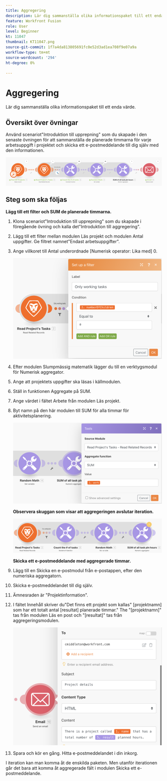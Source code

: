 ```yaml
---
title: Aggregering
description: Lär dig sammanställa olika informationspaket till ett enda värde.
feature: Workfront Fusion
role: User
level: Beginner
kt: 11047
thumbnail: KT11047.png
source-git-commit: 1f7a4da813805691fc0e52d3ad1ea708f9e07a9a
workflow-type: tm+mt
source-wordcount: '294'
ht-degree: 0%

---
```



# Aggregering

Lär dig sammanställa olika informationspaket till ett enda värde.

## Översikt över övningar

Använd scenariot&quot;Introduktion till upprepning&quot; som du skapade i den senaste övningen för att sammanställa de planerade timmarna för varje arbetsuppgift i projektet och skicka ett e-postmeddelande till dig själv med den informationen.

![Sammanställningsbild 1](../12-exercises/assets/aggregation-walkthrough-1.png)

## Steg som ska följas

**Lägg till ett filter och SUM de planerade timmarna.**

1. Klona scenariot&quot;Introduktion till upprepning&quot; som du skapade i föregående övning och kalla det&quot;Introduktion till aggregering&quot;.
1. Lägg till ett filter mellan modulen Läs projekt och modulen Antal uppgifter. Ge filtret namnet&quot;Endast arbetsuppgifter&quot;.
1. Ange villkoret till Antal underordnade [Numerisk operator: Lika med] 0.

   ![Sammanställningsbild 2](../12-exercises/assets/aggregation-walkthrough-2.png)

1. Efter modulen Slumpmässig matematik lägger du till en verktygsmodul för Numerisk aggregator.
1. Ange att projektets uppgifter ska läsas i källmodulen.
1. Ställ in funktionen Aggregate på SUM.
1. Ange värdet i fältet Arbete från modulen Läs projekt.
1. Byt namn på den här modulen till SUM för alla timmar för aktivitetsplanering.

   ![Sammanställningsbild 3](../12-exercises/assets/aggregation-walkthrough-3.png)

   **Observera skuggan som visar att aggregeringen avslutar iteration.**

   ![Sammanställningsbild 4](../12-exercises/assets/aggregation-walkthrough-4.png)

   **Skicka ett e-postmeddelande med aggregerade timmar.**

1. Lägg till en Skicka en e-postmodul från e-postappen, efter den numeriska aggregatorn.
1. Skicka e-postmeddelandet till dig själv.
1. Ämnesraden är &quot;Projektinformation&quot;.
1. I fältet Innehåll skriver du&quot;Det finns ett projekt som kallas&quot; [projektnamn] som har ett totalt antal [resultat] planerade timmar.&quot; The &quot;[projektnamn]&quot; tas från modulen Läs en post och &quot;[resultat]&quot; tas från aggregeringsmodulen.

   ![Sammanställningsbild 5](../12-exercises/assets/aggregation-walkthrough-5.png)

1. Spara och kör en gång. Hitta e-postmeddelandet i din inkorg.

I iteration kan man komma åt de enskilda paketen. Men utanför iterationen går det bara att komma åt aggregerade fält i modulen Skicka ett e-postmeddelande.
